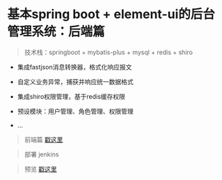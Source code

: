 # 基本spring boot + element-ui的后台管理系统：后端篇

> 技术栈：springboot + mybatis-plus + mysql + redis + shiro

* 集成fastjson消息转换器，格式化响应报文

* 自定义业务异常，捕获并响应统一数据格式

* 集成shiro权限管理，基于redis缓存权限

* 预设模块：用户管理、角色管理、权限管理

* ...

> 前端篇 [戳这里](https://github.com/zhazhjie/element-ui-admin.git)

> 部署 jenkins

> 预览 [戳这里](http://134.175.20.183/admin)
